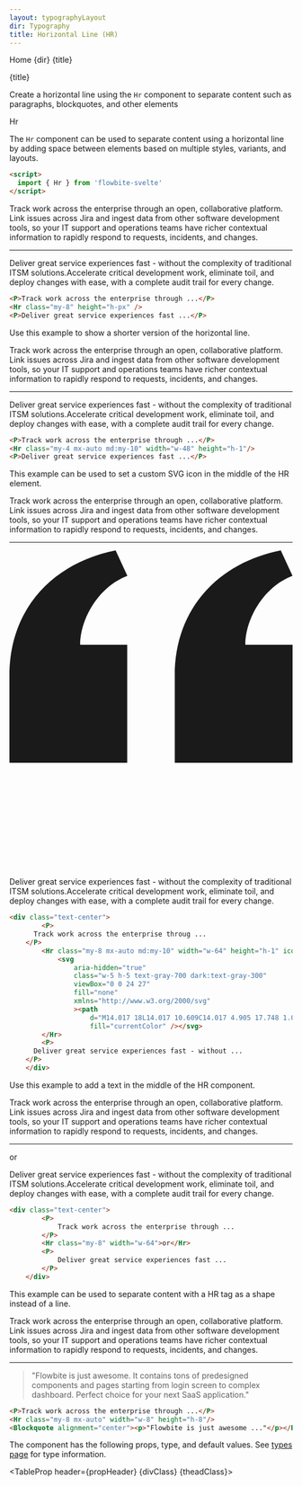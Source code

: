 ```yaml
---
layout: typographyLayout
dir: Typography
title: Horizontal Line (HR)
---
```


<script>
	import { Htwo, ExampleDiv, GitHubSource, CompoDescription, TableProp, TableDefaultRow } from '../utils'
	import { Hr, Heading, P, A, Blockquote, Breadcrumb, BreadcrumbItem } from '$lib';
	;
	
	import componentProps1 from '../props/Hr.json'
  let items1 = componentProps1.props
	let propHeader = ['Name', 'Type', 'Default']
  let divClass='w-full relative overflow-x-auto shadow-md sm:rounded-lg py-4'
  let theadClass ='text-xs text-gray-700 uppercase bg-gray-50 dark:bg-gray-700 dark:text-white'

  let QuoteLeft = `<svg aria-hidden="true" class="w-10 h-10 text-gray-400 dark:text-gray-600" viewBox="0 0 24 27" fill="none" xmlns="http://www.w3.org/2000/svg"><path d="M14.017 18L14.017 10.609C14.017 4.905 17.748 1.039 23 0L23.995 2.151C21.563 3.068 20 5.789 20 8H24V18H14.017ZM0 18V10.609C0 4.905 3.748 1.038 9 0L9.996 2.151C7.563 3.068 6 5.789 6 8H9.983L9.983 18L0 18Z" fill="currentColor"/></svg>`
</script>

<Breadcrumb class="pb-8">
  <BreadcrumbItem href="/" home >Home</BreadcrumbItem>
  <BreadcrumbItem>{dir}</BreadcrumbItem>
  <BreadcrumbItem>{title}</BreadcrumbItem>
</Breadcrumb>

<Heading class="mb-2" tag="h1" customSize="text-3xl">{title}</Heading>

<CompoDescription>Create a horizontal line using the `Hr` component to separate content such as paragraphs, blockquotes, and other elements</CompoDescription>

<ExampleDiv>
  <GitHubSource href="typography/Hr.svelte">Hr</GitHubSource>
</ExampleDiv>

The `Hr` component can be used to separate content using a horizontal line by adding space between elements based on multiple styles, variants, and layouts.

<Htwo label="Setup" />

```html
<script>
  import { Hr } from 'flowbite-svelte'
</script>
```

<Htwo label="Default HR" />

<ExampleDiv>
<P>Track work across the enterprise through an open, collaborative platform. Link issues across Jira and ingest data from other software development tools, so your IT support and operations teams have richer contextual information to rapidly respond to requests, incidents, and changes.</P>
<Hr class="my-8" height="h-px" />
<P>Deliver great service experiences fast - without the complexity of traditional ITSM solutions.Accelerate critical development work, eliminate toil, and deploy changes with ease, with a complete audit trail for every change.</P>
</ExampleDiv>

```html
<P>Track work across the enterprise through ...</P>
<Hr class="my-8" height="h-px" />
<P>Deliver great service experiences fast ...</P>
```

<Htwo label="Trimmed" />

Use this example to show a shorter version of the horizontal line.

<ExampleDiv>
<P>Track work across the enterprise through an open, collaborative platform. Link issues across Jira and ingest data from other software development tools, so your IT support and operations teams have richer contextual information to rapidly respond to requests, incidents, and changes.</P>
<Hr class="my-4 mx-auto md:my-10" width="w-48" height="h-1"/>
<P>Deliver great service experiences fast - without the complexity of traditional ITSM solutions.Accelerate critical development work, eliminate toil, and deploy changes with ease, with a complete audit trail for every change.</P>
</ExampleDiv>

```html
<P>Track work across the enterprise through ...</P>
<Hr class="my-4 mx-auto md:my-10" width="w-48" height="h-1"/>
<P>Deliver great service experiences fast ...</P>
```

<Htwo label="Icon HR" />

This example can be used to set a custom SVG icon in the middle of the HR element.

<ExampleDiv>
<div class="text-center">
		<P>
		Track work across the enterprise through an open, collaborative platform. Link issues across
			Jira and ingest data from other software development tools, so your IT support and operations
			teams have richer contextual information to rapidly respond to requests, incidents, and
			changes.
		</P>
		<Hr class="my-8" width="w-64" height="h-1" icon>
			<svg
				aria-hidden="true"
				class="w-5 h-5 text-gray-700 dark:text-gray-300"
				viewBox="0 0 24 27"
				fill="none"
				xmlns="http://www.w3.org/2000/svg"
				><path
					d="M14.017 18L14.017 10.609C14.017 4.905 17.748 1.039 23 0L23.995 2.151C21.563 3.068 20 5.789 20 8H24V18H14.017ZM0 18V10.609C0 4.905 3.748 1.038 9 0L9.996 2.151C7.563 3.068 6 5.789 6 8H9.983L9.983 18L0 18Z"
					fill="currentColor" /></svg>
		</Hr>
		<P>
		Deliver great service experiences fast - without the complexity of traditional ITSM
			solutions.Accelerate critical development work, eliminate toil, and deploy changes with ease,
			with a complete audit trail for every change.
			</P>
	</div>
</ExampleDiv>

```html
<div class="text-center">
		<P>
      Track work across the enterprise throug ...
    </P>
		<Hr class="my-8 mx-auto md:my-10" width="w-64" height="h-1" icon>
			<svg
				aria-hidden="true"
				class="w-5 h-5 text-gray-700 dark:text-gray-300"
				viewBox="0 0 24 27"
				fill="none"
				xmlns="http://www.w3.org/2000/svg"
				><path
					d="M14.017 18L14.017 10.609C14.017 4.905 17.748 1.039 23 0L23.995 2.151C21.563 3.068 20 5.789 20 8H24V18H14.017ZM0 18V10.609C0 4.905 3.748 1.038 9 0L9.996 2.151C7.563 3.068 6 5.789 6 8H9.983L9.983 18L0 18Z"
					fill="currentColor" /></svg>
		</Hr>
		<P>
      Deliver great service experiences fast - without ...
    </P>
	</div>
```

<Htwo label="HR with text" />

Use this example to add a text in the middle of the HR component.

<ExampleDiv>
<div class="text-center">
		<P>
			Track work across the enterprise through an open, collaborative platform. Link issues across
			Jira and ingest data from other software development tools, so your IT support and operations
			teams have richer contextual information to rapidly respond to requests, incidents, and
			changes.
		</P>
		<Hr class="my-8" width="w-64">or</Hr>
		<P>
			Deliver great service experiences fast - without the complexity of traditional ITSM
			solutions.Accelerate critical development work, eliminate toil, and deploy changes with ease,
			with a complete audit trail for every change.
		</P>
	</div>
</ExampleDiv>

```html
<div class="text-center">
		<P>
			Track work across the enterprise through ...
		</P>
		<Hr class="my-8" width="w-64">or</Hr>
		<P>
			Deliver great service experiences fast ...
		</P>
	</div>
```

<Htwo label="HR shape" />

This example can be used to separate content with a HR tag as a shape instead of a line.

<ExampleDiv>
<P>Track work across the enterprise through an open, collaborative platform. Link issues across Jira and ingest data from other software development tools, so your IT support and operations teams have richer contextual information to rapidly respond to requests, incidents, and changes.</P>
<Hr class="my-8 mx-auto" width="w-8" height="h-8"/>
<Blockquote alignment="center"><p>"Flowbite is just awesome. It contains tons of predesigned components and pages starting from login screen to complex dashboard. Perfect choice for your next SaaS application."</p></Blockquote>
</ExampleDiv>

```html
<P>Track work across the enterprise through ...</P>
<Hr class="my-8 mx-auto" width="w-8" height="h-8"/>
<Blockquote alignment="center"><p>"Flowbite is just awesome ..."</p></Blockquote>
```

<Htwo label="Props" />

The component has the following props, type, and default values. See <A href="/pages/types">types page</A> for type information.

<TableProp header={propHeader} {divClass} {theadClass}>
  <TableDefaultRow items={items1} rowState='hover' />
</TableProp>
